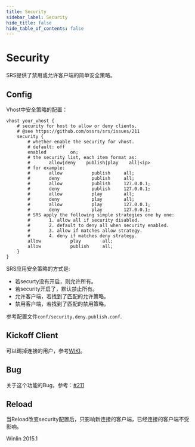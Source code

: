 ```yaml
---
title: Security
sidebar_label: Security
hide_title: false
hide_table_of_contents: false
---
```


# Security

SRS提供了禁用或允许客户端的简单安全策略。

## Config

Vhost中安全策略的配置：

```
vhost your_vhost {
    # security for host to allow or deny clients.
    # @see https://github.com/ossrs/srs/issues/211   
    security {
        # whether enable the security for vhost.
        # default: off
        enabled         on;
        # the security list, each item format as:
        #       allow|deny    publish|play    all|<ip>
        # for example:
        #       allow           publish     all;
        #       deny            publish     all;
        #       allow           publish     127.0.0.1;
        #       deny            publish     127.0.0.1;
        #       allow           play        all;
        #       deny            play        all;
        #       allow           play        127.0.0.1;
        #       deny            play        127.0.0.1;
        # SRS apply the following simple strategies one by one:
        #       1. allow all if security disabled.
        #       2. default to deny all when security enabled.
        #       3. allow if matches allow strategy.
        #       4. deny if matches deny strategy.
        allow           play        all;
        allow           publish     all;
    }
}
```

SRS应用安全策略的方式是:

* 若securty没有开启，则允许所有。
* 若security开启了，默认禁止所有。
* 允许客户端，若找到了匹配的允许策略。
* 禁用客户端，若找到了匹配的禁用策略。

参考配置文件`conf/security.deny.publish.conf`.

## Kickoff Client

可以踢掉连接的用户，参考[WIKI](https://github.com/ossrs/srs/wiki/v4_CN_HTTPApi#kickoff-client)。

## Bug

关于这个功能的Bug，参考：[#211](https://github.com/ossrs/srs/issues/211)

## Reload

当Reload改变security配置后，只影响新连接的客户端，已经连接的客户端不受影响。

Winlin 2015.1